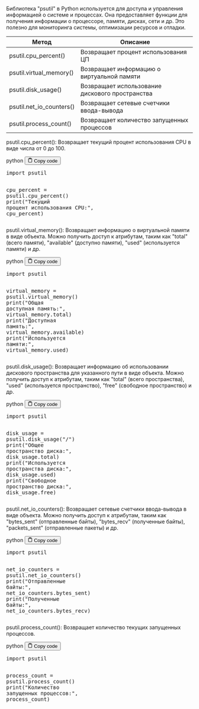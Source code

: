 <p>Библиотека "psutil" в Python используется для доступа и управления информацией о системе и процессах.
Она предоставляет функции для получения информации о процессоре, памяти, дисках, сети и др.
Это полезно для мониторинга системы, оптимизации ресурсов и отладки.</p>
<table>
<thead>
<tr>
<th>Метод</th>
<th>Описание</th>
</tr>
</thead>
<tbody>
<tr>
<td>psutil.cpu_percent()</td>
<td>Возвращает процент использования ЦП</td>
</tr>
<tr>
<td>psutil.virtual_memory()</td>
<td>Возвращает информацию о виртуальной памяти</td>
</tr>
<tr>
<td>psutil.disk_usage()</td>
<td>Возвращает использование дискового пространства</td>
</tr>
<tr>
<td>psutil.net_io_counters()</td>
<td>Возвращает сетевые счетчики ввода-вывода</td>
</tr>
<tr>
<td>psutil.process_count()</td>
<td>Возвращает количество запущенных процессов</td>
</tr>
</tbody>
</table>
<p>psutil.cpu_percent(): Возвращает текущий процент использования CPU в виде числа от 0 до 100.</p>
<div class="code-element">
<div class="lang-line">
  <text>python</text>
  <button class="copy-button"
          id="codeefe1f071b4b1b6314abf7554a8dee2d6b"
          onclick="copyCode(codeefe1f071b4b1b6314abf7554a8dee2d6, codeefe1f071b4b1b6314abf7554a8dee2d6b)">
    <svg stroke="currentColor"
         fill="none"
         stroke-width="2"
         viewBox="0 0 24 24"
         stroke-linecap="round"
         stroke-linejoin="round"
         class="h-4 w-4"
         height="1em"
         width="1em"
         xmlns="http://www.w3.org/2000/svg">
      <path d="M16 4h2a2 2 0 0 1 2 2v14a2 2 0 0 1-2 2H6a2 2 0 0 1-2-2V6a2 2 0 0 1 2-2h2"></path>
      <rect x="8" y="2" width="8" height="4" rx="1" ry="1"></rect>
    </svg>
    <text>Copy code</text>
  </button>

</div>
<div class="code" id="codeefe1f071b4b1b6314abf7554a8dee2d6"><div class="highlight"><pre><span></span><span class="kn">import</span> <span class="nn">psutil</span>

<span class="n">cpu_percent</span> <span class="o">=</span> <span class="n">psutil</span><span class="o">.</span><span class="n">cpu_percent</span><span class="p">()</span>
<span class="nb">print</span><span class="p">(</span><span class="s2">&quot;Текущий процент использования CPU:&quot;</span><span class="p">,</span> <span class="n">cpu_percent</span><span class="p">)</span>
</pre></div></div>
</div>

<p>psutil.virtual_memory(): Возвращает информацию о виртуальной памяти в виде объекта.
Можно получить доступ к атрибутам, таким как "total" (всего памяти), "available" (доступно памяти), "used" (используется памяти) и др.</p>
<div class="code-element">
<div class="lang-line">
  <text>python</text>
  <button class="copy-button"
          id="code97b9f9e6d4d93c355b4e0d882ec70a43b"
          onclick="copyCode(code97b9f9e6d4d93c355b4e0d882ec70a43, code97b9f9e6d4d93c355b4e0d882ec70a43b)">
    <svg stroke="currentColor"
         fill="none"
         stroke-width="2"
         viewBox="0 0 24 24"
         stroke-linecap="round"
         stroke-linejoin="round"
         class="h-4 w-4"
         height="1em"
         width="1em"
         xmlns="http://www.w3.org/2000/svg">
      <path d="M16 4h2a2 2 0 0 1 2 2v14a2 2 0 0 1-2 2H6a2 2 0 0 1-2-2V6a2 2 0 0 1 2-2h2"></path>
      <rect x="8" y="2" width="8" height="4" rx="1" ry="1"></rect>
    </svg>
    <text>Copy code</text>
  </button>

</div>
<div class="code" id="code97b9f9e6d4d93c355b4e0d882ec70a43"><div class="highlight"><pre><span></span><span class="kn">import</span> <span class="nn">psutil</span>

<span class="n">virtual_memory</span> <span class="o">=</span> <span class="n">psutil</span><span class="o">.</span><span class="n">virtual_memory</span><span class="p">()</span>
<span class="nb">print</span><span class="p">(</span><span class="s2">&quot;Общая доступная память:&quot;</span><span class="p">,</span> <span class="n">virtual_memory</span><span class="o">.</span><span class="n">total</span><span class="p">)</span>
<span class="nb">print</span><span class="p">(</span><span class="s2">&quot;Доступная память:&quot;</span><span class="p">,</span> <span class="n">virtual_memory</span><span class="o">.</span><span class="n">available</span><span class="p">)</span>
<span class="nb">print</span><span class="p">(</span><span class="s2">&quot;Используется памяти:&quot;</span><span class="p">,</span> <span class="n">virtual_memory</span><span class="o">.</span><span class="n">used</span><span class="p">)</span>
</pre></div></div>
</div>

<p>psutil.disk_usage(): Возвращает информацию об использовании дискового пространства для указанного пути в виде объекта.
Можно получить доступ к атрибутам, таким как "total" (всего пространства),
"used" (используется пространство), "free" (свободное пространство) и др.</p>
<div class="code-element">
<div class="lang-line">
  <text>python</text>
  <button class="copy-button"
          id="code981a7c36b8d210761d8ccc1ca9df731db"
          onclick="copyCode(code981a7c36b8d210761d8ccc1ca9df731d, code981a7c36b8d210761d8ccc1ca9df731db)">
    <svg stroke="currentColor"
         fill="none"
         stroke-width="2"
         viewBox="0 0 24 24"
         stroke-linecap="round"
         stroke-linejoin="round"
         class="h-4 w-4"
         height="1em"
         width="1em"
         xmlns="http://www.w3.org/2000/svg">
      <path d="M16 4h2a2 2 0 0 1 2 2v14a2 2 0 0 1-2 2H6a2 2 0 0 1-2-2V6a2 2 0 0 1 2-2h2"></path>
      <rect x="8" y="2" width="8" height="4" rx="1" ry="1"></rect>
    </svg>
    <text>Copy code</text>
  </button>

</div>
<div class="code" id="code981a7c36b8d210761d8ccc1ca9df731d"><div class="highlight"><pre><span></span><span class="kn">import</span> <span class="nn">psutil</span>

<span class="n">disk_usage</span> <span class="o">=</span> <span class="n">psutil</span><span class="o">.</span><span class="n">disk_usage</span><span class="p">(</span><span class="s2">&quot;/&quot;</span><span class="p">)</span>
<span class="nb">print</span><span class="p">(</span><span class="s2">&quot;Общее пространство диска:&quot;</span><span class="p">,</span> <span class="n">disk_usage</span><span class="o">.</span><span class="n">total</span><span class="p">)</span>
<span class="nb">print</span><span class="p">(</span><span class="s2">&quot;Используется пространства диска:&quot;</span><span class="p">,</span> <span class="n">disk_usage</span><span class="o">.</span><span class="n">used</span><span class="p">)</span>
<span class="nb">print</span><span class="p">(</span><span class="s2">&quot;Свободное пространство диска:&quot;</span><span class="p">,</span> <span class="n">disk_usage</span><span class="o">.</span><span class="n">free</span><span class="p">)</span>
</pre></div></div>
</div>

<p>psutil.net_io_counters(): Возвращает сетевые счетчики ввода-вывода в виде объекта.
Можно получить доступ к атрибутам, таким как "bytes_sent" (отправленные байты), "bytes_recv" (полученные байты), "packets_sent" (отправленные пакеты) и др.</p>
<div class="code-element">
<div class="lang-line">
  <text>python</text>
  <button class="copy-button"
          id="code388c27441f797b5a34e69dafe676ecb2b"
          onclick="copyCode(code388c27441f797b5a34e69dafe676ecb2, code388c27441f797b5a34e69dafe676ecb2b)">
    <svg stroke="currentColor"
         fill="none"
         stroke-width="2"
         viewBox="0 0 24 24"
         stroke-linecap="round"
         stroke-linejoin="round"
         class="h-4 w-4"
         height="1em"
         width="1em"
         xmlns="http://www.w3.org/2000/svg">
      <path d="M16 4h2a2 2 0 0 1 2 2v14a2 2 0 0 1-2 2H6a2 2 0 0 1-2-2V6a2 2 0 0 1 2-2h2"></path>
      <rect x="8" y="2" width="8" height="4" rx="1" ry="1"></rect>
    </svg>
    <text>Copy code</text>
  </button>

</div>
<div class="code" id="code388c27441f797b5a34e69dafe676ecb2"><div class="highlight"><pre><span></span><span class="kn">import</span> <span class="nn">psutil</span>

<span class="n">net_io_counters</span> <span class="o">=</span> <span class="n">psutil</span><span class="o">.</span><span class="n">net_io_counters</span><span class="p">()</span>
<span class="nb">print</span><span class="p">(</span><span class="s2">&quot;Отправленные байты:&quot;</span><span class="p">,</span> <span class="n">net_io_counters</span><span class="o">.</span><span class="n">bytes_sent</span><span class="p">)</span>
<span class="nb">print</span><span class="p">(</span><span class="s2">&quot;Полученные байты:&quot;</span><span class="p">,</span> <span class="n">net_io_counters</span><span class="o">.</span><span class="n">bytes_recv</span><span class="p">)</span>
</pre></div></div>
</div>

<p>psutil.process_count(): Возвращает количество текущих запущенных процессов.</p>
<div class="code-element">
<div class="lang-line">
  <text>python</text>
  <button class="copy-button"
          id="codea0fa44acbf93850109063ba8af527e2ab"
          onclick="copyCode(codea0fa44acbf93850109063ba8af527e2a, codea0fa44acbf93850109063ba8af527e2ab)">
    <svg stroke="currentColor"
         fill="none"
         stroke-width="2"
         viewBox="0 0 24 24"
         stroke-linecap="round"
         stroke-linejoin="round"
         class="h-4 w-4"
         height="1em"
         width="1em"
         xmlns="http://www.w3.org/2000/svg">
      <path d="M16 4h2a2 2 0 0 1 2 2v14a2 2 0 0 1-2 2H6a2 2 0 0 1-2-2V6a2 2 0 0 1 2-2h2"></path>
      <rect x="8" y="2" width="8" height="4" rx="1" ry="1"></rect>
    </svg>
    <text>Copy code</text>
  </button>

</div>
<div class="code" id="codea0fa44acbf93850109063ba8af527e2a"><div class="highlight"><pre><span></span><span class="kn">import</span> <span class="nn">psutil</span>

<span class="n">process_count</span> <span class="o">=</span> <span class="n">psutil</span><span class="o">.</span><span class="n">process_count</span><span class="p">()</span>
<span class="nb">print</span><span class="p">(</span><span class="s2">&quot;Количество запущенных процессов:&quot;</span><span class="p">,</span> <span class="n">process_count</span><span class="p">)</span>
</pre></div></div>
</div>